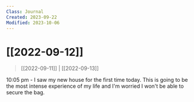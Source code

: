 ```yaml
---
Class: Journal
Created: 2023-09-22
Modified: 2023-10-06
---
```


# [[2022-09-12]]

> [[2022-09-11]] | [[2022-09-13]]

10:05 pm - I saw my new house for the first time today. This is going to be the most intense experience of my life and I'm worried I won't be able to secure the bag.
